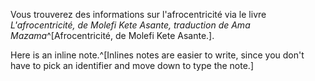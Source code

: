 <!-- TITLE: Afrocentricité -->
<!-- SUBTITLE: Présentation de l'afrocentricité -->

Vous trouverez des informations sur l'afrocentricité via le livre *L'afrocentricité, de Molefi Kete Asante, traduction de Ama Mazama*^[Afrocentricité, de Molefi Kete Asante.].

Here is an inline note.^[Inlines notes are easier to write, since
you don't have to pick an identifier and move down to type the
note.]